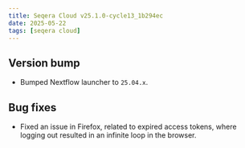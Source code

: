 ```yaml
---
title: Seqera Cloud v25.1.0-cycle13_1b294ec
date: 2025-05-22
tags: [seqera cloud]
---
```


## Version bump

- Bumped Nextflow launcher to `25.04.x`.

## Bug fixes

- Fixed an issue in Firefox, related to expired access tokens, where logging out resulted in an infinite loop in the browser.

